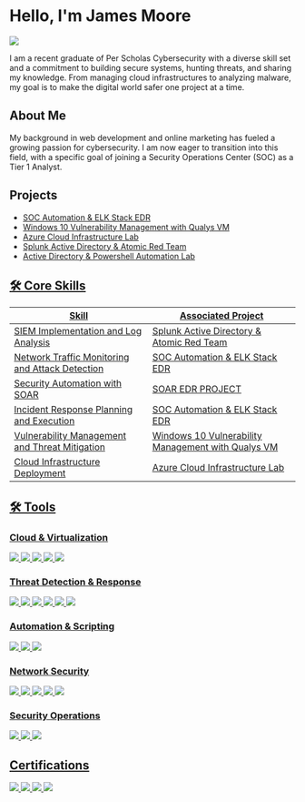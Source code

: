 # Hello, I'm James Moore
<a href="https://www.linkedin.com/in/jamesmoore1983/"><img src="https://img.shields.io/badge/-LinkedIn-0072b1?&style=for-the-badge&logo=linkedin&logoColor=white" /></a>

I am a recent graduate of Per Scholas Cybersecurity with a diverse skill set and a commitment to building secure systems, hunting threats, and sharing my knowledge. From managing cloud infrastructures to analyzing malware, my goal is to make the digital world safer one project at a time.  


## About Me

My background in web development and online marketing has fueled a growing passion for cybersecurity. I am now eager to transition into this field, with a specific goal of joining a Security Operations Center (SOC) as a Tier 1 Analyst.

## Projects
- <a href="https://github.com/techgneek/SOC-Automation-ELK-Stack-EDR/blob/main/README.md">SOC Automation & ELK Stack EDR</a>
- <a href="https://github.com/techgneek/Windows-10-Vulnerability-Management-with-Qualys-Lab">Windows 10 Vulnerability Management with Qualys VM</a>
- <a href="https://github.com/techgneek/Azure-Cloud-Infrastructure-Lab">Azure Cloud Infrastructure Lab
- <a href="https://github.com/techgneek/Active-Directory-Monitoring-with-Splunk-and-Atomic-Red-Team">Splunk Active Directory & Atomic Red Team
- <a href="https://github.com/techgneek/Active-Directory-and-Powershell-Automation">Active Directory & Powershell Automation Lab

## 🛠️ Core Skills  

| Skill                                         | Associated Project         |
|-----------------------------------------------|----------------------------|
| SIEM Implementation and Log Analysis          | <a href="https://github.com/techgneek/Active-Directory-Monitoring-with-Splunk-and-Atomic-Red-Team">Splunk Active Directory & Atomic Red Team|
| Network Traffic Monitoring and Attack Detection | <a href="https://github.com/techgneek/SOC-Automation-ELK-Stack-EDR/blob/main/README.md">SOC Automation & ELK Stack EDR</a>|
| Security Automation with SOAR         | SOAR EDR PROJECT|
| Incident Response Planning and Execution      | <a href="https://github.com/techgneek/SOC-Automation-ELK-Stack-EDR/blob/main/README.md">SOC Automation & ELK Stack EDR</a>|
| Vulnerability Management and Threat Mitigation | <a href="https://github.com/techgneek/Windows-10-Vulnerability-Management-with-Qualys-Lab">Windows 10 Vulnerability Management with Qualys VM</a>|
|Cloud Infrastructure Deployment |    <a href="https://github.com/techgneek/Azure-Cloud-Infrastructure-Lab">Azure Cloud Infrastructure Lab</a>|
</div>

## 🛠️ Tools

### Cloud & Virtualization
<div>
    <img src="https://img.shields.io/badge/-Azure-0078D4?&style=for-the-badge&logo=Microsoft-Azure&logoColor=white" />
    <img src="https://img.shields.io/badge/-Digital%20Ocean-0080FF?&style=for-the-badge&logo=DigitalOcean&logoColor=white" />
    <img src="https://img.shields.io/badge/-Vultr-007FFF?&style=for-the-badge&logo=Vultr&logoColor=white" />
    <img src="https://img.shields.io/badge/-VMware-607078?&style=for-the-badge&logo=VMware&logoColor=white" />
    <img src="https://img.shields.io/badge/-VirtualBox-183A61?&style=for-the-badge&logo=VirtualBox&logoColor=white" />
</div>

### Threat Detection & Response
<div>
    <img src="https://img.shields.io/badge/-Splunk-000000?&style=for-the-badge&logo=Splunk&logoColor=white" />
    <img src="https://img.shields.io/badge/-Wazuh-005571?&style=for-the-badge&logo=Wazuh&logoColor=white" />
    <img src="https://img.shields.io/badge/-ELK%20Stack-005571?&style=for-the-badge&logo=Elastic&logoColor=white" />
    <img src="https://img.shields.io/badge/-LimaCharlie-404040?&style=for-the-badge&logo=LimaCharlie&logoColor=white" />
    <img src="https://img.shields.io/badge/-EDR-FFCC00?&style=for-the-badge" />
    <img src="https://img.shields.io/badge/-XDR-FF5733?&style=for-the-badge" />
</div>

### Automation & Scripting
<div>
    <img src="https://img.shields.io/badge/-PowerShell-5391FE?&style=for-the-badge&logo=PowerShell&logoColor=white" />
    <img src="https://img.shields.io/badge/-Bash-4EAA25?&style=for-the-badge&logo=GNU-Bash&logoColor=white" />
    <img src="https://img.shields.io/badge/-Python-3776AB?&style=for-the-badge&logo=Python&logoColor=white" />
</div>

### Network Security
<div>
    <img src="https://img.shields.io/badge/-Wireshark-1679A7?&style=for-the-badge&logo=Wireshark&logoColor=white" />
    <img src="https://img.shields.io/badge/-tcpdump-009639?&style=for-the-badge&logo=Wireshark&logoColor=white" />
    <img src="https://img.shields.io/badge/-Nmap-4682B4?&style=for-the-badge&logo=Linux&logoColor=white" />
    <img src="https://img.shields.io/badge/-Zeek-FF5733?&style=for-the-badge&logo=Zeek&logoColor=white" />
    <img src="https://img.shields.io/badge/-Network%20Analysis-FFCC00?&style=for-the-badge&logo=Wireshark&logoColor=white" />
</div>

### Security Operations
<div>
    <img src="https://img.shields.io/badge/-SOAR-FF4500?&style=for-the-badge" />
    <img src="https://img.shields.io/badge/-SIEM-0078D4?&style=for-the-badge" />
    <img src="https://img.shields.io/badge/-Threat%20%26%20Vulnerability%20Management-008000?&style=for-the-badge" />
</div>


## Certifications

<div>
<img src="https://img.shields.io/badge/-CySA%2B-FF0000?&style=for-the-badge&logo=CompTIA&logoColor=white" />
<img src="https://img.shields.io/badge/-Cybersecurity%20Essentials-007ACC?&style=for-the-badge&logo=Cisco&logoColor=white" />
<img src="https://img.shields.io/badge/-Networking%20Essentials-007ACC?&style=for-the-badge&logo=Cisco&logoColor=white" />
<img src="https://img.shields.io/badge/-Certified%20in%20Cybersecurity-00CCFF?&style=for-the-badge&logo=ISC2&logoColor=white" />


